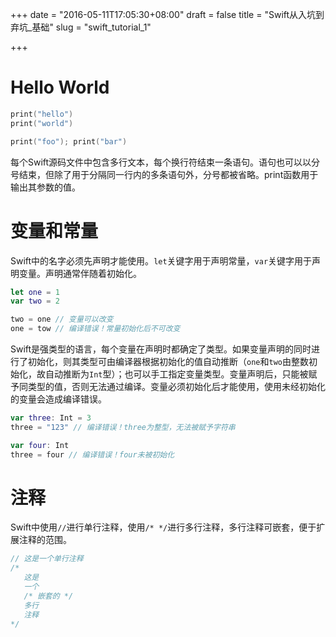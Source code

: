 +++
date = "2016-05-11T17:05:30+08:00"
draft = false
title = "Swift从入坑到弃坑_基础"
slug = "swift_tutorial_1"

+++

# Hello World

```swift
print("hello")
print("world")

print("foo"); print("bar")
```

每个Swift源码文件中包含多行文本，每个换行符结束一条语句。语句也可以以分号结束，但除了用于分隔同一行内的多条语句外，分号都被省略。print函数用于输出其参数的值。

# 变量和常量

Swift中的名字必须先声明才能使用。`let`关键字用于声明常量，`var`关键字用于声明变量。声明通常伴随着初始化。

```swift
let one = 1
var two = 2

two = one // 变量可以改变
one = tow // 编译错误！常量初始化后不可改变
```

Swift是强类型的语言，每个变量在声明时都确定了类型。如果变量声明的同时进行了初始化，则其类型可由编译器根据初始化的值自动推断（`one`和`two`由整数初始化，故自动推断为`Int`型）；也可以手工指定变量类型。变量声明后，只能被赋予同类型的值，否则无法通过编译。变量必须初始化后才能使用，使用未经初始化的变量会造成编译错误。

```swift
var three: Int = 3
three = "123" // 编译错误！three为整型，无法被赋予字符串

var four: Int
three = four // 编译错误！four未被初始化
```

# 注释

Swift中使用`//`进行单行注释，使用`/* */`进行多行注释，多行注释可嵌套，便于扩展注释的范围。

```swift
// 这是一个单行注释
/*
   这是
   一个
   /* 嵌套的 */
   多行
   注释
*/
```

